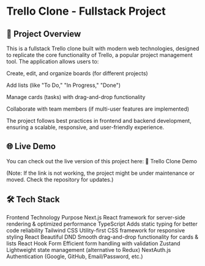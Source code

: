 # Trello Clone - Fullstack Project
## 🚀 Project Overview
This is a fullstack Trello clone built with modern web technologies, designed to replicate the core functionality of Trello, a popular project management tool. The application allows users to:

Create, edit, and organize boards (for different projects)

Add lists (like "To Do," "In Progress," "Done")

Manage cards (tasks) with drag-and-drop functionality

Collaborate with team members (if multi-user features are implemented)

The project follows best practices in frontend and backend development, ensuring a scalable, responsive, and user-friendly experience.

## 🌐 Live Demo
You can check out the live version of this project here:
🔗 Trello Clone Demo

(Note: If the link is not working, the project might be under maintenance or moved. Check the repository for updates.)

## 🛠️ Tech Stack
Frontend
Technology	Purpose
Next.js	React framework for server-side rendering & optimized performance
TypeScript	Adds static typing for better code reliability
Tailwind CSS	Utility-first CSS framework for responsive styling
React Beautiful DND	Smooth drag-and-drop functionality for cards & lists
React Hook Form	Efficient form handling with validation
Zustand	Lightweight state management (alternative to Redux)
NextAuth.js	Authentication (Google, GitHub, Email/Password, etc.)
